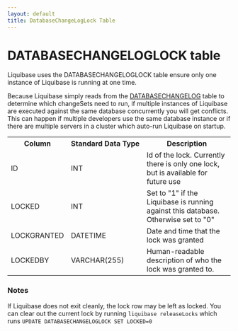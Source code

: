```yaml
---
layout: default
title: DatabaseChangeLogLock Table
---
```


# DATABASECHANGELOGLOCK table

Liquibase uses the DATABASECHANGELOGLOCK table ensure only one instance of Liquibase is running at one time.

Because Liquibase simply reads from the [DATABASECHANGELOG](databasechangelog_table.html) table to determine which changeSets need to run, if multiple instances of Liquibase are executed against the same database concurrently you will get conflicts.
This can happen if multiple developers use the same database instance or if there are multiple servers in a cluster which auto-run Liquibase on startup.

<table>
    <tr><th>Column</th><th>Standard&nbsp;Data&nbsp;Type</th><th>Description</th></tr>
    <tr><td>ID</td><td>INT</td><td>Id of the lock. Currently there is only one lock, but is available for future use</td></tr>
    <tr><td>LOCKED</td><td>INT</td><td>Set to "1" if the Liquibase is running against this database. Otherwise set to "0"</td></tr>
    <tr><td>LOCKGRANTED</td><td>DATETIME</td><td>Date and time that the lock was granted</td></tr>
    <tr><td>LOCKEDBY</td><td>VARCHAR(255)</td><td>Human-readable description of who the lock was granted to.</td></tr>
</table>

### Notes

If Liquibase does not exit cleanly, the lock row may be left as locked. You can clear out the current lock by running `liquibase releaseLocks` which runs `UPDATE DATABASECHANGELOGLOCK SET LOCKED=0`

